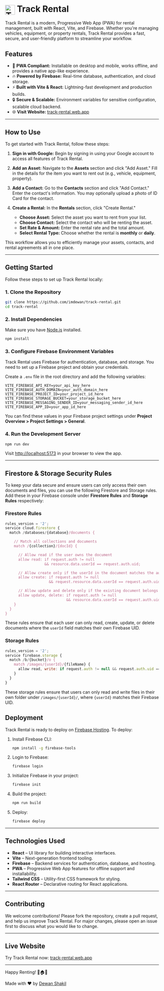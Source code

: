 # <img src="https://track-rental.web.app/logo.png" alt="Track Rental Logo" width="32" height="32" style="vertical-align:middle;"> Track Rental


Track Rental is a modern, Progressive Web App (PWA) for rental management, built with React, Vite, and Firebase. Whether you're managing vehicles, equipment, or property rentals, Track Rental provides a fast, secure, and user-friendly platform to streamline your workflow.

## Features

- 🚀 **PWA Compliant:** Installable on desktop and mobile, works offline, and provides a native app-like experience.
- 🔥 **Powered by Firebase:** Real-time database, authentication, and cloud storage.
- ⚡ **Built with Vite & React:** Lightning-fast development and production builds.
- 🔒 **Secure & Scalable:** Environment variables for sensitive configuration, scalable cloud backend.
- 🌐 **Visit Website:** [track-rental.web.app](https://track-rental.web.app)

---

## How to Use

To get started with Track Rental, follow these steps:

1. **Sign in with Google:**
   Begin by signing in using your Google account to access all features of Track Rental.

2. **Add an Asset:**
   Navigate to the **Assets** section and click "Add Asset." Fill in the details for the item you want to rent out (e.g., vehicle, equipment, property).

3. **Add a Contact:**
   Go to the **Contacts** section and click "Add Contact." Enter the contact's information. You may optionally upload a photo of ID Card for the contact.

4. **Create a Rental:**
   In the **Rentals** section, click "Create Rental."
   - **Choose Asset:** Select the asset you want to rent from your list.
   - **Choose Contact:** Select the contact who will be renting the asset.
   - **Set Rate & Amount:** Enter the rental rate and the total amount.
   - **Select Rental Type:** Choose whether the rental is **monthly** or **daily**.

This workflow allows you to efficiently manage your assets, contacts, and rental agreements all in one place.

---

## Getting Started

Follow these steps to set up Track Rental locally:

### 1. Clone the Repository

```bash
git clone https://github.com/imdewan/track-rental.git
cd track-rental
```

### 2. Install Dependencies

Make sure you have [Node.js](https://nodejs.org/) installed.

```bash
npm install
```

### 3. Configure Firebase Environment Variables

Track Rental uses Firebase for authentication, database, and storage. You need to set up a Firebase project and obtain your credentials.

Create a `.env` file in the root directory and add the following variables:

```env
VITE_FIREBASE_API_KEY=your_api_key_here
VITE_FIREBASE_AUTH_DOMAIN=your_auth_domain_here
VITE_FIREBASE_PROJECT_ID=your_project_id_here
VITE_FIREBASE_STORAGE_BUCKET=your_storage_bucket_here
VITE_FIREBASE_MESSAGING_SENDER_ID=your_messaging_sender_id_here
VITE_FIREBASE_APP_ID=your_app_id_here
```

You can find these values in your Firebase project settings under **Project Overview > Project Settings > General**.

### 4. Run the Development Server

```bash
npm run dev
```

Visit [http://localhost:5173](http://localhost:5173) in your browser to view the app.

---

## Firestore & Storage Security Rules

To keep your data secure and ensure users can only access their own documents and files, you can use the following Firestore and Storage rules. Add these in your Firebase console under **Firestore Rules** and **Storage Rules** respectively:

### Firestore Rules

```js
rules_version = '2';
service cloud.firestore {
  match /databases/{database}/documents {

    // Match all collections and documents
    match /{collection}/{docId} {

      // Allow read if the user owns the document
      allow read: if request.auth != null
                  && resource.data.userId == request.auth.uid;

      // Allow create only if the userId in the document matches the authenticated user
      allow create: if request.auth != null
                    && request.resource.data.userId == request.auth.uid;

      // Allow update and delete only if the existing document belongs to the user
      allow update, delete: if request.auth != null
                            && resource.data.userId == request.auth.uid;
    }
  }
}
```

These rules ensure that each user can only read, create, update, or delete documents where the `userId` field matches their own Firebase UID.

### Storage Rules

```js
rules_version = '2';
service firebase.storage {
  match /b/{bucket}/o {
    match /images/{userId}/{fileName} {
      allow read, write: if request.auth != null && request.auth.uid == userId;
    }
  }
}
```

These storage rules ensure that users can only read and write files in their own folder under `/images/{userId}/`, where `{userId}` matches their Firebase UID.

## Deployment

Track Rental is ready to deploy on [Firebase Hosting](https://firebase.google.com/docs/hosting). To deploy:

1. Install Firebase CLI:

   ```bash
   npm install -g firebase-tools
   ```

2. Login to Firebase:

   ```bash
   firebase login
   ```

3. Initialize Firebase in your project:

   ```bash
   firebase init
   ```

4. Build the project:

   ```bash
   npm run build
   ```

5. Deploy:

   ```bash
   firebase deploy
   ```

---

## Technologies Used

- **React** – UI library for building interactive interfaces.
- **Vite** – Next-generation frontend tooling.
- **Firebase** – Backend services for authentication, database, and hosting.
- **PWA** – Progressive Web App features for offline support and installability.
- **Tailwind CSS** – Utility-first CSS framework for styling.
- **React Router** – Declarative routing for React applications.

---

## Contributing

We welcome contributions! Please fork the repository, create a pull request, and help us improve Track Rental.
For major changes, please open an issue first to discuss what you would like to change.

---

## Live Website

Try Track Rental now: [track-rental.web.app](https://track-rental.web.app)

---

Happy Renting! 🚗🏠🔑

Made with ❤️ by [Dewan Shakil](https://mrdsa.dev)

